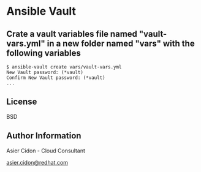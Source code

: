 # Ansible Vault

## Crate a vault variables file named "vault-vars.yml" in a new folder named "vars" with the following variables

```
$ ansible-vault create vars/vault-vars.yml
New Vault password: (*vault)
Confirm New Vault password: (*vault) 
...
```

License
-------

BSD

Author Information
------------------

 Asier Cidon - Cloud Consultant

 asier.cidon@redhat.com
 